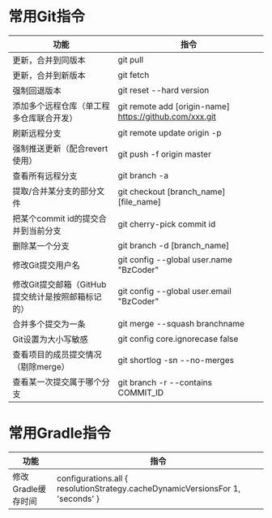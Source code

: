 # 常用Git指令
|功能                       | 指令                                                | 
| ----------------------------------- | ------------------------------------------------------------ | 
|更新，合并到同版本 |git pull|
|更新，合并到新版本 |git fetch|
|强制回退版本 |git reset --hard version|
|添加多个远程仓库（单工程多仓库联合开发）|git remote add [origin-name] https://github.com/xxx.git|
|刷新远程分支| git remote update origin -p|
|强制推送更新（配合revert使用）| git push -f origin master|
|查看所有远程分支| git branch -a|
|提取/合并某分支的部分文件| git checkout [branch_name] [file_name]|
|把某个commit id的提交合并到当前分支| git cherry-pick commit id |
|删除某一个分支| git branch -d [branch_name] |
|修改Git提交用户名| git config --global user.name "BzCoder" |
|修改Git提交邮箱（GitHub提交统计是按照邮箱标记的）| git config --global user.email "BzCoder" |
|合并多个提交为一条|git merge --squash branchname|
|Git设置为大小写敏感|git config core.ignorecase false|
|查看项目的成员提交情况（剔除merge）|git shortlog -sn --no-merges|
|查看某一次提交属于哪个分支|git branch -r --contains COMMIT_ID|


# 常用Gradle指令
|功能                       | 指令                                                | 
| ----------------------------------- | ------------------------------------------------------------ | 
|修改Gradle缓存时间 |  configurations.all { resolutionStrategy.cacheDynamicVersionsFor 1, 'seconds' }|
